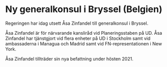 # Ny generalkonsul i Bryssel (Belgien)

Regeringen har idag utsett Åsa Zinfandel till generalkonsul i Bryssel.

Åsa Zinfandel är för närvarande kansliråd vid Planeringsstaben på UD. Åsa Zinfandel har tjänstgjort vid flera enheter på UD i Stockholm samt vid ambassaderna i Managua och Madrid samt vid FN-representationen i New York.

Åsa Zinfandel tillträder sin nya befattning under hösten 2021.
